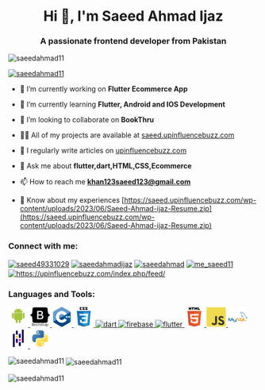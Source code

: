 <h1 align="center">Hi 👋, I'm Saeed Ahmad Ijaz</h1>
<h3 align="center">A passionate frontend developer from Pakistan</h3>

<p align="left"> <img src="https://komarev.com/ghpvc/?username=saeedahmad11&label=Profile%20views&color=0e75b6&style=flat" alt="saeedahmad11" /> </p>

<p align="left"> <a href="https://github.com/ryo-ma/github-profile-trophy"><img src="https://github-profile-trophy.vercel.app/?username=saeedahmad11" alt="saeedahmad11" /></a> </p>


- 🔭 I’m currently working on **Flutter Ecommerce App**

- 🌱 I’m currently learning **Flutter, Android and IOS Development**

- 👯 I’m looking to collaborate on **BookThru**

- 👨‍💻 All of my projects are available at [saeed.upinfluencebuzz.com](saeed.upinfluencebuzz.com)

- 📝 I regularly write articles on [upinfluencebuzz.com](upinfluencebuzz.com)

- 💬 Ask me about **flutter,dart,HTML,CSS,Ecommerce**

- 📫 How to reach me **khan123saeed123@gmail.com**

- 📄 Know about my experiences [https://saeed.upinfluencebuzz.com/wp-content/uploads/2023/06/Saeed-Ahmad-ijaz-Resume.zip](https://saeed.upinfluencebuzz.com/wp-content/uploads/2023/06/Saeed-Ahmad-ijaz-Resume.zip)


<h3 align="left">Connect with me:</h3>
<p align="left">
<a href="https://twitter.com/saeed49331029" target="blank"><img align="center" src="https://raw.githubusercontent.com/rahuldkjain/github-profile-readme-generator/master/src/images/icons/Social/twitter.svg" alt="saeed49331029" height="30" width="40" /></a>
<a href="https://linkedin.com/in/saeedahmadijaz" target="blank"><img align="center" src="https://raw.githubusercontent.com/rahuldkjain/github-profile-readme-generator/master/src/images/icons/Social/linked-in-alt.svg" alt="saeedahmadijaz" height="30" width="40" /></a>
<a href="https://fb.com/saeedahmad" target="blank"><img align="center" src="https://raw.githubusercontent.com/rahuldkjain/github-profile-readme-generator/master/src/images/icons/Social/facebook.svg" alt="saeedahmad" height="30" width="40" /></a>
<a href="https://instagram.com/me_saeed11" target="blank"><img align="center" src="https://raw.githubusercontent.com/rahuldkjain/github-profile-readme-generator/master/src/images/icons/Social/instagram.svg" alt="me_saeed11" height="30" width="40" /></a>
<a href="/https://upinfluencebuzz.com/index.php/feed/" target="blank"><img align="center" src="https://raw.githubusercontent.com/rahuldkjain/github-profile-readme-generator/master/src/images/icons/Social/rss.svg" alt="https://upinfluencebuzz.com/index.php/feed/" height="30" width="40" /></a>
</p>

<h3 align="left">Languages and Tools:</h3>
<p align="left"> <a href="https://developer.android.com" target="_blank" rel="noreferrer"> <img src="https://raw.githubusercontent.com/devicons/devicon/master/icons/android/android-original-wordmark.svg" alt="android" width="40" height="40"/> </a> <a href="https://getbootstrap.com" target="_blank" rel="noreferrer"> <img src="https://raw.githubusercontent.com/devicons/devicon/master/icons/bootstrap/bootstrap-plain-wordmark.svg" alt="bootstrap" width="40" height="40"/> </a> <a href="https://www.w3schools.com/cpp/" target="_blank" rel="noreferrer"> <img src="https://raw.githubusercontent.com/devicons/devicon/master/icons/cplusplus/cplusplus-original.svg" alt="cplusplus" width="40" height="40"/> </a> <a href="https://www.w3schools.com/css/" target="_blank" rel="noreferrer"> <img src="https://raw.githubusercontent.com/devicons/devicon/master/icons/css3/css3-original-wordmark.svg" alt="css3" width="40" height="40"/> </a> <a href="https://dart.dev" target="_blank" rel="noreferrer"> <img src="https://www.vectorlogo.zone/logos/dartlang/dartlang-icon.svg" alt="dart" width="40" height="40"/> </a> <a href="https://firebase.google.com/" target="_blank" rel="noreferrer"> <img src="https://www.vectorlogo.zone/logos/firebase/firebase-icon.svg" alt="firebase" width="40" height="40"/> </a> <a href="https://flutter.dev" target="_blank" rel="noreferrer"> <img src="https://www.vectorlogo.zone/logos/flutterio/flutterio-icon.svg" alt="flutter" width="40" height="40"/> </a> <a href="https://www.w3.org/html/" target="_blank" rel="noreferrer"> <img src="https://raw.githubusercontent.com/devicons/devicon/master/icons/html5/html5-original-wordmark.svg" alt="html5" width="40" height="40"/> </a> <a href="https://developer.mozilla.org/en-US/docs/Web/JavaScript" target="_blank" rel="noreferrer"> <img src="https://raw.githubusercontent.com/devicons/devicon/master/icons/javascript/javascript-original.svg" alt="javascript" width="40" height="40"/> </a> <a href="https://www.mysql.com/" target="_blank" rel="noreferrer"> <img src="https://raw.githubusercontent.com/devicons/devicon/master/icons/mysql/mysql-original-wordmark.svg" alt="mysql" width="40" height="40"/> </a> <a href="https://pandas.pydata.org/" target="_blank" rel="noreferrer"> <img src="https://raw.githubusercontent.com/devicons/devicon/2ae2a900d2f041da66e950e4d48052658d850630/icons/pandas/pandas-original.svg" alt="pandas" width="40" height="40"/> </a> <a href="https://www.python.org" target="_blank" rel="noreferrer"> <img src="https://raw.githubusercontent.com/devicons/devicon/master/icons/python/python-original.svg" alt="python" width="40" height="40"/> </a> </p>

<p><img align="left" src="https://github-readme-stats.vercel.app/api/top-langs?username=saeedahmad11&show_icons=true&locale=en&layout=compact" alt="saeedahmad11" /></p>

<p>&nbsp;<img align="center" src="https://github-readme-stats.vercel.app/api?username=saeedahmad11&show_icons=true&locale=en" alt="saeedahmad11" /></p>

<p><img align="center" src="https://github-readme-streak-stats.herokuapp.com/?user=saeedahmad11&" alt="saeedahmad11" /></p>
